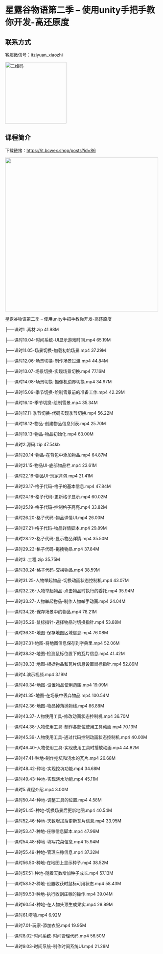 # 星露谷物语第二季 &#8211; 使用unity手把手教你开发-高还原度

## 联系方式

客服微信号：itziyuan_xiaozhi

<img src="https://ziyuanyun.oss-cn-guangzhou.aliyuncs.com/common/20240614073449/666b82192834a.jpg" width="200" height="200" alt="二维码">

## 课程简介

下载链接：https://it.bcwex.shop/posts?id=86

<img src="https://ziyuanyun.oss-cn-guangzhou.aliyuncs.com/yun/20240515151600/664461305cb9c.jpg" width="500" alt="">

  星露谷物语第二季 &#8211; 使用unity手把手教你开发-高还原度



 ├──课时1 .素材.zip 41.98M

 ├──课时10.04-时间系统-UI显示游戏时间.mp4 65.19M

 ├──课时11.05-场景切换-加载初始场景.mp4 37.29M

 ├──课时12.06-场景切换-制作场景过渡.mp4 44.84M

 ├──课时13.07-场景切换-实现场景切换.mp4 77.16M

 ├──课时14.08-场景切换-摄像机边界切换.mp4 34.97M

 ├──课时15.09-季节切换-绘制雪景前的准备工作.mp4 42.29M

 ├──课时16.10-季节切换-绘制雪景.mp4 35.34M

 ├──课时17.11-季节切换-代码实现季节切换.mp4 56.22M

 ├──课时18.12-物品-创建物品信息列表.mp4 25.70M

 ├──课时19.13-物品-物品初始化.mp4 63.00M

 ├──课时2.源码.zip 47.54kb

 ├──课时20.14-物品-在背包中添加物品.mp4 64.87M

 ├──课时21.15-物品UI-底部物品栏.mp4 23.61M

 ├──课时22.16-物品UI-玩家背包.mp4 21.41M

 ├──课时23.17-格子代码-格子的基本信息.mp4 47.84M

 ├──课时24.18-格子代码-更新格子显示.mp4 60.02M

 ├──课时25.19-格子代码-控制格子高亮.mp4 33.82M

 ├──课时26.20-格子代码-物品详情UI.mp4 26.00M

 ├──课时27.21-格子代码-物品详情脚本.mp4 29.89M

 ├──课时28.22-格子代码-显示物品详情.mp4 35.50M

 ├──课时29.23-格子代码-拖拽物品.mp4 37.84M

 ├──课时3 .工程.zip 35.75M

 ├──课时30.24-格子代码-交换物品.mp4 38.59M

 ├──课时31.25-人物举起物品-切换动画状态控制机.mp4 43.07M

 ├──课时32.26-人物举起物品-点击物品时执行的委托.mp4 35.94M

 ├──课时33.27-人物举起物品-制作人物举手动画.mp4 24.04M

 ├──课时34.28-保存场景中的物品.mp4 78.21M

 ├──课时35.29-鼠标指针-选择物品时切换指针.mp4 53.88M

 ├──课时36.30-地图-保存地图区域信息.mp4 76.08M

 ├──课时37.31-地图-将地图信息保存到字典里.mp4 52.06M

 ├──课时38.32-地图-检测鼠标位置下的瓦片信息.mp4 41.42M

 ├──课时39.33-地图-根据物品和瓦片信息设置鼠标指针.mp4 52.89M

 ├──课时4.演示视频.mp4 3.19M

 ├──课时40.34-地图-设置物品使用范围.mp4 19.09M

 ├──课时41.35-地图-在场景中丢弃物品.mp4 100.54M

 ├──课时42.36-地图-物品掉落抛物线.mp4 86.88M

 ├──课时43.37-人物使用工具-修改动画状态控制机.mp4 36.70M

 ├──课时44.38-人物使用工具-制作各部位使用工具动画.mp4 70.13M

 ├──课时45.39-人物使用工具-通过代码控制动画状态控制机.mp4 40.00M

 ├──课时46.40-人物使用工具-实现使用工具时播放动画.mp4 44.82M

 ├──课时47.41-种地-制作挖坑和浇水的瓦片.mp4 26.68M

 ├──课时48.42-种地-实现挖坑功能.mp4 34.68M

 ├──课时49.43-种地-实现浇水功能.mp4 45.11M

 ├──课时5.课程介绍.mp4 3.00M

 ├──课时50.44-种地-调整工具的位置.mp4 4.58M

 ├──课时51.45-种地-切换场景后更新地图.mp4 40.54M

 ├──课时52.46-种地-天数增加后更新瓦片信息.mp4 33.95M

 ├──课时53.47-种地-庄稼信息脚本.mp4 47.96M

 ├──课时54.48-种地-填写花菜信息.mp4 15.94M

 ├──课时55.49-种地-管理庄稼信息.mp4 37.32M

 ├──课时56.50-种地-在地图上显示种子.mp4 38.52M

 ├──课时57.51-种地-随着天数增加种子成长.mp4 57.13M

 ├──课时58.52-种地-设置收获时鼠标可用状态.mp4 58.43M

 ├──课时59.53-种地-执行收割庄稼的操作.mp4 39.04M

 ├──课时60.54-种地-在人物头顶生成果实.mp4 28.89M

 ├──课时61.唠嗑.mp4 6.92M

 ├──课时7.01-玩家-添加衣服.mp4 19.95M

 ├──课时8.02-时间系统-时间管理代码.mp4 56.50M

 └──课时9.03-时间系统-制作时间系统UI.mp4 21.28M

  
